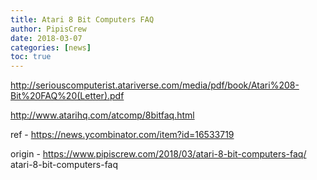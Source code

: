 ```yaml
---
title: Atari 8 Bit Computers FAQ
author: PipisCrew
date: 2018-03-07
categories: [news]
toc: true
---
```


http://seriouscomputerist.atariverse.com/media/pdf/book/Atari%208-Bit%20FAQ%20(Letter).pdf

http://www.atarihq.com/atcomp/8bitfaq.html

ref - https://news.ycombinator.com/item?id=16533719

origin - https://www.pipiscrew.com/2018/03/atari-8-bit-computers-faq/ atari-8-bit-computers-faq